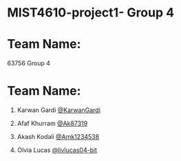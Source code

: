 # MIST4610-project1- Group 4
# Team Name: 
  63756 Group 4 
  
# Team Name:
  1. Karwan Gardi [@KarwanGardi](https://github.com/KarwanGardi)
   
  2. Afaf Khurram [@Ak87319](https://github.com/ak87319)

  3. Akash Kodali [@Amk1234538](https://github.com/Amk1234538)
     
  4. Olvia Lucas [@livlucas04-bit](https://github.com/livlucas04-bit)
